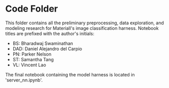 # Code Folder

This folder contains all the preliminary preprocessing, data exploration, and modeling research for Materiall's image classification harness. Notebook titles are prefixed with the author's initials: 

- BS: Bharadwaj Swaminathan
- DAD: Daniel Alejandro del Carpio
- PN: Parker Nelson
- ST: Samantha Tang
- VL: Vincent Lao

The final notebook containing the model harness is located in 'server_nn.ipynb'. 


